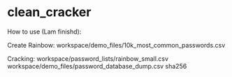 # clean_cracker


How to use (Lam finishd):


Create Rainbow:
workspace/demo_files/10k_most_common_passwords.csv



Cracking:
workspace/password_lists/rainbow_small.csv
workspace/demo_files/password_database_dump.csv
sha256
